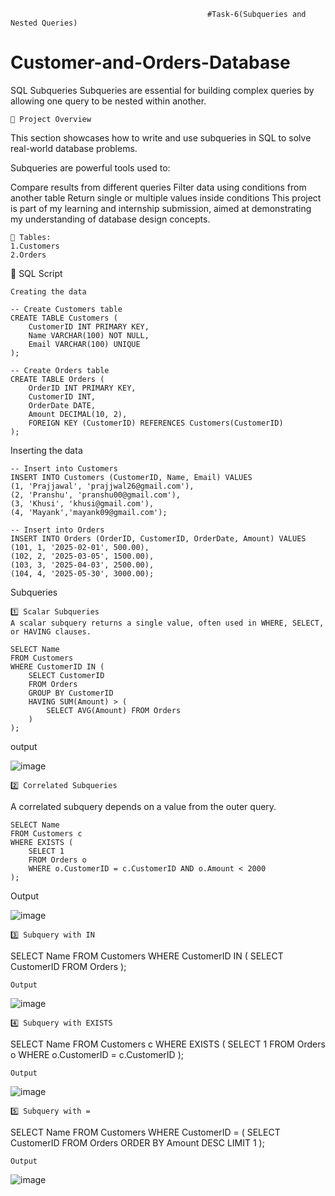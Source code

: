                                                #Task-6(Subqueries and Nested Queries)
# Customer-and-Orders-Database
 SQL Subqueries
 Subqueries are essential for building complex queries by allowing one query to be nested within another.
```
📁 Project Overview
```
This section showcases how to write and use subqueries in SQL to solve real-world database problems.

Subqueries are powerful tools used to:

Compare results from different queries
Filter data using conditions from another table
Return single or multiple values inside conditions
This project is part of my learning and internship submission, aimed at demonstrating my understanding of database design concepts.
```
📌 Tables:
1.Customers
2.Orders
```
🧾 SQL Script
```
Creating the data
```
```
-- Create Customers table
CREATE TABLE Customers (
    CustomerID INT PRIMARY KEY,
    Name VARCHAR(100) NOT NULL,
    Email VARCHAR(100) UNIQUE
);

-- Create Orders table
CREATE TABLE Orders (
    OrderID INT PRIMARY KEY,
    CustomerID INT,
    OrderDate DATE,
    Amount DECIMAL(10, 2),
    FOREIGN KEY (CustomerID) REFERENCES Customers(CustomerID)
);
```
Inserting the data
```
-- Insert into Customers
INSERT INTO Customers (CustomerID, Name, Email) VALUES
(1, 'Prajjawal', 'prajjwal26@gmail.com'),
(2, 'Pranshu', 'pranshu00@gmail.com'),
(3, 'Khusi', 'khusi@gmail.com'),
(4, 'Mayank','mayank09@gmail.com');

-- Insert into Orders
INSERT INTO Orders (OrderID, CustomerID, OrderDate, Amount) VALUES
(101, 1, '2025-02-01', 500.00),
(102, 2, '2025-03-05', 1500.00),
(103, 3, '2025-04-03', 2500.00),
(104, 4, '2025-05-30', 3000.00);
```
Subqueries
```
1️⃣ Scalar Subqueries
A scalar subquery returns a single value, often used in WHERE, SELECT, or HAVING clauses.
```
```
SELECT Name
FROM Customers
WHERE CustomerID IN (
    SELECT CustomerID
    FROM Orders
    GROUP BY CustomerID
    HAVING SUM(Amount) > (
        SELECT AVG(Amount) FROM Orders
    )
);
```
output

![image](https://github.com/user-attachments/assets/10d6baac-883d-4b8e-831c-57b5c024aabc)

```
2️⃣ Correlated Subqueries
```
A correlated subquery depends on a value from the outer query.
```
SELECT Name
FROM Customers c
WHERE EXISTS (
    SELECT 1
    FROM Orders o
    WHERE o.CustomerID = c.CustomerID AND o.Amount < 2000
);

```
Output

![image](https://github.com/user-attachments/assets/1f1c6259-7657-477b-a242-7bab759a2d3d)


```
3️⃣ Subquery with IN

```
SELECT Name
FROM Customers
WHERE CustomerID IN (
    SELECT CustomerID FROM Orders
);
```
Output
```
![image](https://github.com/user-attachments/assets/dc920429-4242-4179-adc1-211b5eb955be)

```
4️⃣ Subquery with EXISTS
```
SELECT Name
FROM Customers c
WHERE EXISTS (
    SELECT 1 FROM Orders o
    WHERE o.CustomerID = c.CustomerID
);
```
Output
```
![image](https://github.com/user-attachments/assets/5557381f-2ad4-432d-b694-ac51a78801b6)

```
5️⃣ Subquery with =

```
SELECT Name FROM Customers
WHERE CustomerID = (
    SELECT CustomerID
    FROM Orders
    ORDER BY Amount DESC
    LIMIT 1
);
```
Output
```
![image](https://github.com/user-attachments/assets/88cab3b2-d6cc-457c-b3be-7adf5126dad2)

```

